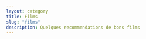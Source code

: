 ```yaml
---
layout: category
title: Films
slug: "films"
description: Quelques recommendations de bons films
---
```

